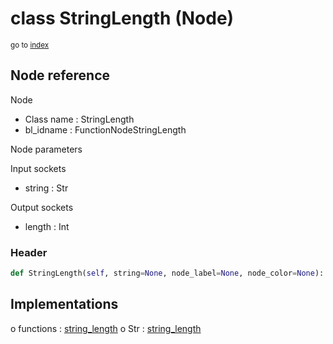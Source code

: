 # class StringLength (Node)

<sub>go to [index](/docs/index.md)</sub>

## Node reference

Node
 - Class name : StringLength
 - bl_idname : FunctionNodeStringLength

Node parameters

Input sockets
 - string : Str

Output sockets
 - length : Int

### Header

``` python
def StringLength(self, string=None, node_label=None, node_color=None):
```

## Implementations

o functions : [string_length](/docs/classes/string_length.md)
o Str : [string_length](/docs/classes/string_length.md) 

